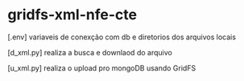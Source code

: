 # gridfs-xml-nfe-cte

[.env]
variaveis de conexção com db e diretorios dos arquivos locais

[d_xml.py]
realiza a busca e downlaod do arquivo

[u_xml.py]
realiza o upload pro mongoDB usando GridFS
